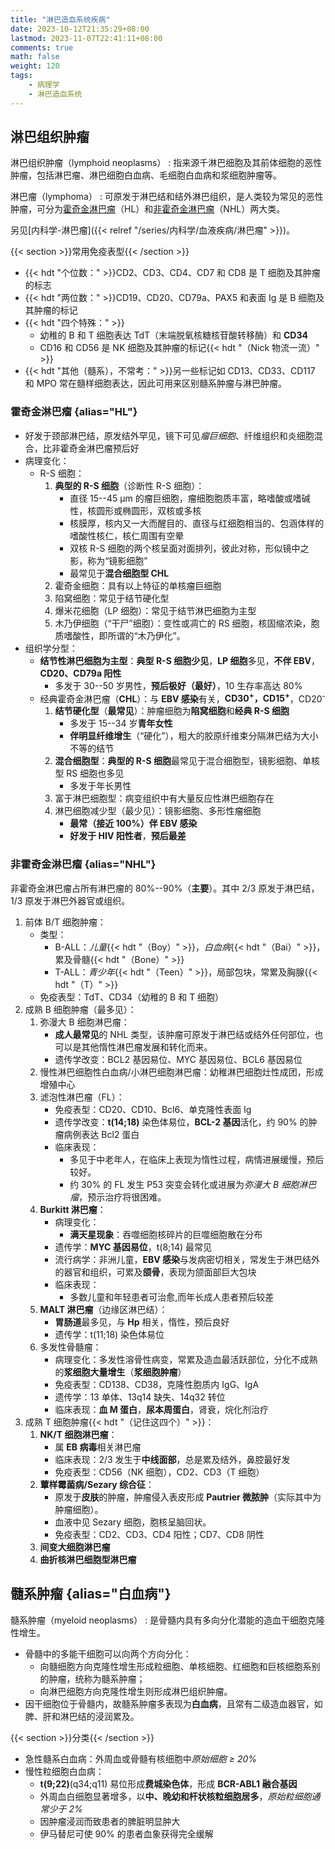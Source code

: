 ```yaml
---
title: "淋巴造血系统疾病"
date: 2023-10-12T21:35:29+08:00
lastmod: 2023-11-07T22:41:11+08:00
comments: true
math: false
weight: 120
tags:
    - 病理学
    - 淋巴造血系统
---
```


## 淋巴组织肿瘤

淋巴组织肿瘤（lymphoid neoplasms）
: 指来源千淋巴细胞及其前体细胞的恶性肿瘤，包括淋巴瘤、淋巴细胞白血病、毛细胞白血病和浆细胞肿瘤等。

淋巴瘤（lymphoma）
: 可原发于淋巴结和结外淋巴组织，是人类较为常见的恶性肿瘤，可分为[霍奇金淋巴瘤](#霍奇金淋巴瘤)（HL）和[非霍奇金淋巴瘤](#非霍奇金淋巴瘤)（NHL）两大类。

另见[内科学-淋巴瘤]({{< relref "/series/内科学/血液疾病/淋巴瘤" >}})。

{{< section >}}常用免疫表型{{< /section >}}

- {{< hdt "个位数：" >}}CD2、CD3、CD4、CD7 和 CD8 是 T 细胞及其肿瘤的标志
- {{< hdt "两位数：" >}}CD19、CD20、CD79a、PAX5 和表面 Ig 是 B 细胞及其肿瘤的标记
- {{< hdt "四个特殊：" >}}
    - 幼稚的 B 和 T 细胞表达 TdT（末端脱氧核糖核苷酸转移酶）和 **CD34**
    - CD16 和 CD56 是 NK 细胞及其肿瘤的标记{{< hdt "（Nick 物流一流）" >}}
- {{< hdt "其他（髓系），不常考：" >}}另一些标记如 CD13、CD33、CD117 和 MPO 常在髓样细胞表达，因此可用来区别髓系肿瘤与淋巴肿瘤。

### 霍奇金淋巴瘤 {alias="HL"}

- 好发于颈部淋巴结，原发结外罕见，镜下可见*瘤巨细胞*、纤维组织和炎细胞混合，比非霍奇金淋巴瘤预后好
- 病理变化：
    - R-S 细胞：
        1. **典型的 R-S 细胞**（诊断性 R-S 细胞）：
            - 直径 15--45 μm 的瘤巨细胞，瘤细胞胞质丰富，略嗜酸或嗜碱性，核圆形或椭圆形，双核或多核
            - 核膜厚，核内又一大而醒目的、直径与红细胞相当的、包涵体样的嗜酸性核仁，核仁周围有空晕
            - 双核 R-S 细胞的两个核呈面对面排列，彼此对称，形似镜中之影，称为“镜影细胞”
            - 最常见于**混合细胞型 CHL**
        2. 霍奇金细胞：具有以上特征的单核瘤巨细胞
        3. 陷窝细胞：常见于结节硬化型
        4. 爆米花细胞（LP 细胞）：常见于结节淋巴细胞为主型
        5. 木乃伊细胞（“干尸”细胞）：变性或凋亡的 RS 细胞，核固缩浓染，胞质嗜酸性，即所谓的“木乃伊化”。
- 组织学分型：
    - **结节性淋巴细胞为主型**：**典型 R-S 细胞少见**，**LP 细胞**多见，**不伴 EBV**，**CD20、CD79a 阳性**
        - 多发于 30--50 岁男性，**预后极好（最好）**，10 生存率高达 80%
    - 经典霍奇金淋巴瘤（**CHL**）：与 **EBV 感染**有关，**CD30<sup>+</sup>，CD15<sup>+</sup>**，CD20<sup>-</sup>
        1. **结节硬化型**（**最常见**）：肿瘤细胞为**陷窝细胞**和**经典 R-S 细胞**
            - 多发于 15--34 岁**青年女性**
            - **伴明显纤维增生**（“硬化”），粗大的胶原纤维束分隔淋巴结为大小不等的结节
        2. **混合细胞型**：**典型的 R-S 细胞**最常见于混合细胞型，镜影细胞、单核型 RS 细胞也多见
            - 多发于年长男性
        3. 富于淋巴细胞型：病变组织中有大量反应性淋巴细胞存在
        4. 淋巴细胞减少型（最少见）：镜影细胞、多形性瘤细胞
            - **最常（接近 100%）伴 EBV 感染**
            - **好发于 HIV 阳性者**，**预后最差**

### 非霍奇金淋巴瘤 {alias="NHL"}

非霍奇金淋巴瘤占所有淋巴瘤的 80%--90%（**主要**）。其中 2/3 原发于淋巴结，1/3 原发于淋巴外器官或组织。

1. 前体 B/T 细胞肿瘤：
    - 类型：
        - B-ALL：*儿童*{{< hdt "（Boy）" >}}，*白血病*{{< hdt "（Bai）" >}}，累及骨髓{{< hdt "（Bone）" >}}
        - T-ALL：*青少年*{{< hdt "（Teen）" >}}，局部包块，常累及胸腺{{< hdt "（T）" >}}
    - 免疫表型：TdT、CD34（幼稚的 B 和 T 细胞）
2. 成熟 B 细胞肿瘤（最多见）：
    1. 弥漫大 B 细胞淋巴瘤：
        - **成人最常见**的 NHL 类型，该肿瘤可原发于淋巴结或结外任何部位，也可以是其他惰性淋巴瘤发展和转化而来。
        - 遗传学改变：BCL2 基因易位、MYC 基因易位、BCL6 基因易位
    2. 慢性淋巴细胞性白血病/小淋巴细胞淋巴瘤：幼稚淋巴细胞灶性成团，形成增殖中心
    3. 滤泡性淋巴瘤（FL）：
        - 免疫表型：CD20、CD10、Bcl6、单克隆性表面 Ig
        - 遗传学改变：**t(14;18)** 染色体易位，**BCL-2 基因**活化，约 90% 的肿瘤病例表达 Bcl2 蛋白
        - 临床表现：
            - 多见于中老年人，在临床上表现为惰性过程，病情进展缓慢，预后较好。
            - 约 30% 的 FL 发生 P53 突变会转化或进展为*弥漫大 B 细胞淋巴瘤*，预示治疗将很困难。
    4. **Burkitt 淋巴瘤**：
        - 病理变化：
            - **满天星现象**：吞噬细胞核碎片的巨噬细胞散在分布
        - 遗传学：**MYC 基因易位**，t(8;14) 最常见
        - 流行病学：非洲儿童，**EBV 感染**与发病密切相关，常发生于淋巴结外的器官和组织，可累及**颌骨**，表现为颌面部巨大包块
        - 临床表现：
            - 多数儿童和年轻患者可治愈,而年长成人患者预后较差
    5. **MALT 淋巴瘤**（边缘区淋巴结）：
        - **胃肠道**最多见，与 **Hp** 相关，惰性，预后良好
        - 遗传学：t(11;18) 染色体易位
    6. 多发性骨髓瘤：
        - 病理变化：多发性溶骨性病变，常累及造血最活跃部位，分化不成熟的**浆细胞大量增生**（**浆细胞肿瘤**）
        - 免疫表型：CD138、CD38，克隆性胞质内 IgG、IgA
        - 遗传学：13 单体、13q14 缺失、14q32 转位
        - 临床表现：**血 M 蛋白**，**尿本周蛋白**，肾衰，烷化剂治疗
3. 成熟 T 细胞肿瘤{{< hdt "（记住这四个）" >}}：
    1. **NK/T 细胞淋巴瘤**：
        - 属 **EB 病毒**相关淋巴瘤
        - 临床表现：2/3 发生于**中线面部**，总是累及结外，鼻腔最好发
        - 免疫表型：CD56（NK 细胞），CD2、CD3（T 细胞）
    2. **蕈样霉菌病/Sezary 综合征**：
        - 原发于**皮肤**的肿瘤，肿瘤侵入表皮形成 **Pautrier 微脓肿**（实际其中为肿瘤细胞）。
        - 血液中见 Sezary 细胞，胞核呈脑回状。
        - 免疫表型：CD2、CD3、CD4 阳性；CD7、CD8 阴性
    3. **间变大细胞淋巴瘤**
    4. **曲折核淋巴细胞型淋巴瘤**

## 髓系肿瘤 {alias="白血病"}

髓系肿瘤（myeloid neoplasms）
: 是骨髓内具有多向分化潜能的造血干细胞克隆性增生。

- 骨髓中的多能干细胞可以向两个方向分化：
    - 向髓细胞方向克隆性增生形成粒细胞、单核细胞、红细胞和巨核细胞系别的肿瘤，统称为髓系肿瘤；
    - 向淋巴细胞方向克隆性增生则形成淋巴组织肿瘤。
- 因干细胞位于骨髓内，故髓系肿瘤多表现为**白血病**，且常有二级造血器官，如脾、肝和淋巴结的浸润累及。

{{< section >}}分类{{< /section >}}

- 急性髓系白血病：外周血或骨髓有核细胞中*原始细胞 ≥ 20%*
- 慢性粒细胞白血病：
    - **t(9;22)**(q34;q11) 易位形成**费城染色体**，形成 **BCR-ABL1 融合基因**
    - 外周血白细胞显著增多，以**中、晚幼和杆状核粒细胞居多**，*原始粒细胞通常少于 2%*
    - 因肿瘤浸润而致患者的脾脏明显肿大
    - 伊马替尼可使 90% 的患者血象获得完全缓解

